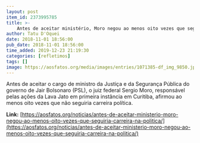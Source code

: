 ```yaml
---
layout: post
item_id: 2373995785
title: >-
    Antes de aceitar ministério, Moro negou ao menos oito vezes que seguiria carreira na política
author: Tatu D'Oquei
date: 2018-11-01 18:56:00
pub_date: 2018-11-01 18:56:00
time_added: 2019-12-23 21:19:30
categories: [refletimos]
tags: []
image: https://aosfatos.org/media/images/entries/1071385-df_img_9850.jpg.1860x1080_q85_box-0%2C588%2C4940%2C3456_crop_upscale.jpg
---
```


Antes de aceitar o cargo de ministro da Justiça e da Segurança Pública do governo de Jair Bolsonaro (PSL), o juiz federal Sergio Moro, responsável pelas ações da Lava Jato em primeira instância em Curitiba, afirmou ao menos oito vezes que não seguiria carreira política.

**Link:** [https://aosfatos.org/noticias/antes-de-aceitar-ministerio-moro-negou-ao-menos-oito-vezes-que-seguiria-carreira-na-politica/](https://aosfatos.org/noticias/antes-de-aceitar-ministerio-moro-negou-ao-menos-oito-vezes-que-seguiria-carreira-na-politica/)

